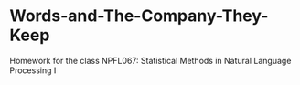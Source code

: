 # Words-and-The-Company-They-Keep
Homework for the class NPFL067: Statistical Methods in Natural Language Processing I
